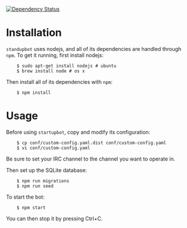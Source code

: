 [![Dependency Status](https://david-dm.org/osuosl/standupbot.svg)](https://david-dm.org/osuosl/standupbot)

# Installation

``standupbot`` uses nodejs, and all of its dependencies are handled through
``npm``. To get it running, first install nodejs:

```
    $ sudo apt-get install nodejs # ubuntu
    $ brew install node # os x
```

Then install all of its dependencies with ``npm``:

```
    $ npm install
```

# Usage

Before using ``startupbot``, copy and modify its configuration:

```
    $ cp conf/custom-config.yaml.dist conf/custom-config.yaml
    $ vi conf/custom-config.yaml
```

Be sure to set your IRC channel to the channel you want to operate in.

Then set up the SQLite database:

```
    $ npm run migrations
    $ npm run seed
```

To start the bot:

```
    $ npm start
```

You can then stop it by pressing Ctrl+C.
